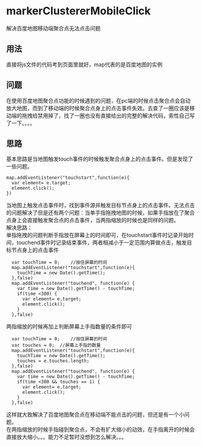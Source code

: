 # markerClustererMobileClick
解决百度地图移动端聚合点无法点击问题

## 用法
直接将js文件的代码考到页面里就好，map代表的是百度地图的实例

## 问题
在使用百度地图聚合点功能的时候遇到的问题，在pc端的时候点击聚合点会自动放大地图，而到了移动端的时候聚合点身上的点击事件失效。去查了一圈应该是移动端的拖拽给禁用掉了，找了一圈也没有直接给出的完整的解决代码，索性自己写了一下。。。。

## 思路
基本思路是当地图触发touch事件的时候触发聚合点身上的点击事件。但是发现了一些问题。

    map.addEventListener("touchstart",function(e){
      var element= e.target;
      element.click();
    })

当地图上触发点击事件时，找到事件源并触发目标节点身上的点击事件。无法点击的问题解决了但是还有两个问题：当单手指拖拽地图的时候，如果手指放在了聚合点身上会直接触发聚合点的点击事件，当两指缩放的时候也是同样的问题。<br/>
解决思路：<br/>单指拖拽的问题判断手指放在屏幕上的时间即可，在touchstart事件时记录开始时间，touchend事件时记录结束事件，两者相减小于一定范围内算做点击，触发目标节点身上的点击事件

      var touchTime = 0;	//按住屏幕的时间
      map.addEventListener("touchstart",function(e){
        touchTime = new Date().getTime();
      },false)
      map.addEventListener("touchend", function(e) {
        var time = new Date().getTime() - touchTime;
        if(time <300) {
          var element= e.target;
          element.click();
        }
      },false)

两指缩放的时候再加上判断屏幕上手指数量的条件即可

      var touchTime = 0;	//按住屏幕的时间
      var touches = 0;	//屏幕上手指的数量
      map.addEventListener("touchstart",function(e){
        touchTime = new Date().getTime();
        touches = e.touches.length;
      },false)
      map.addEventListener("touchend", function(e) {
        var time = new Date().getTime() - touchTime;
        if(time <300 && touches == 1) {
          var element= e.target;
          element.click();
        }
      },false)

这样就大致解决了百度地图聚合点在移动端不能点击的问题，但还是有一个小问题。<br>
在两指缩放的时候手指碰到聚合点，不会有扩大缩小的动效，在手指离开的时候会直接放大缩小。。。能力不足暂时没想到怎么解决。。。